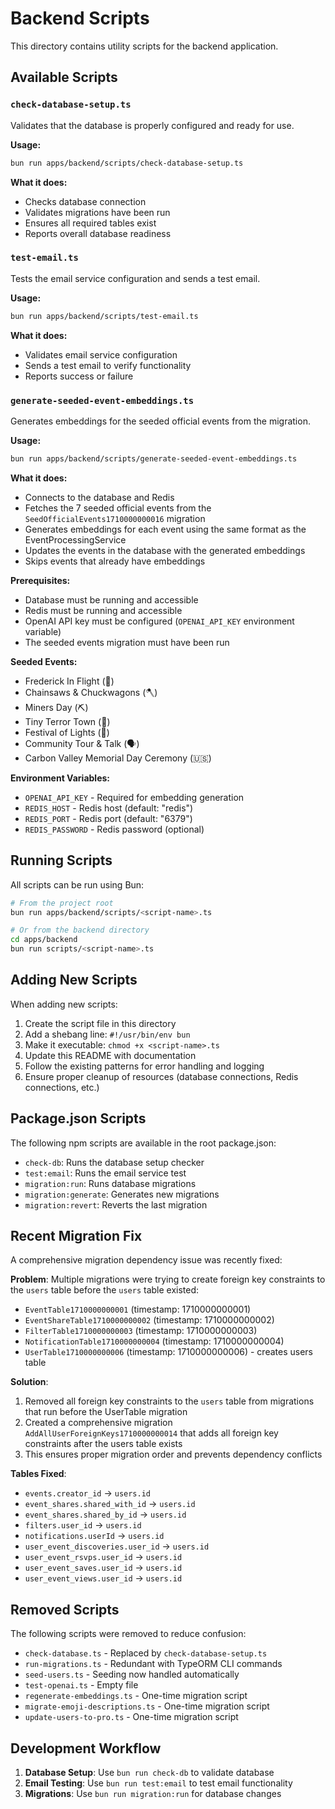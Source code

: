 # Backend Scripts

This directory contains utility scripts for the backend application.

## Available Scripts

### `check-database-setup.ts`

Validates that the database is properly configured and ready for use.

**Usage:**

```bash
bun run apps/backend/scripts/check-database-setup.ts
```

**What it does:**

- Checks database connection
- Validates migrations have been run
- Ensures all required tables exist
- Reports overall database readiness

### `test-email.ts`

Tests the email service configuration and sends a test email.

**Usage:**

```bash
bun run apps/backend/scripts/test-email.ts
```

**What it does:**

- Validates email service configuration
- Sends a test email to verify functionality
- Reports success or failure

### `generate-seeded-event-embeddings.ts`

Generates embeddings for the seeded official events from the migration.

**Usage:**

```bash
bun run apps/backend/scripts/generate-seeded-event-embeddings.ts
```

**What it does:**

- Connects to the database and Redis
- Fetches the 7 seeded official events from the `SeedOfficialEvents1710000000016` migration
- Generates embeddings for each event using the same format as the EventProcessingService
- Updates the events in the database with the generated embeddings
- Skips events that already have embeddings

**Prerequisites:**

- Database must be running and accessible
- Redis must be running and accessible
- OpenAI API key must be configured (`OPENAI_API_KEY` environment variable)
- The seeded events migration must have been run

**Seeded Events:**

- Frederick In Flight (🎈)
- Chainsaws & Chuckwagons (🪓)
- Miners Day (⛏️)
- Tiny Terror Town (👻)
- Festival of Lights (🎄)
- Community Tour & Talk (🗣️)
- Carbon Valley Memorial Day Ceremony (🇺🇸)

**Environment Variables:**

- `OPENAI_API_KEY` - Required for embedding generation
- `REDIS_HOST` - Redis host (default: "redis")
- `REDIS_PORT` - Redis port (default: "6379")
- `REDIS_PASSWORD` - Redis password (optional)

## Running Scripts

All scripts can be run using Bun:

```bash
# From the project root
bun run apps/backend/scripts/<script-name>.ts

# Or from the backend directory
cd apps/backend
bun run scripts/<script-name>.ts
```

## Adding New Scripts

When adding new scripts:

1. Create the script file in this directory
2. Add a shebang line: `#!/usr/bin/env bun`
3. Make it executable: `chmod +x <script-name>.ts`
4. Update this README with documentation
5. Follow the existing patterns for error handling and logging
6. Ensure proper cleanup of resources (database connections, Redis connections, etc.)

## Package.json Scripts

The following npm scripts are available in the root package.json:

- `check-db`: Runs the database setup checker
- `test:email`: Runs the email service test
- `migration:run`: Runs database migrations
- `migration:generate`: Generates new migrations
- `migration:revert`: Reverts the last migration

## Recent Migration Fix

A comprehensive migration dependency issue was recently fixed:

**Problem**: Multiple migrations were trying to create foreign key constraints to the `users` table before the `users` table existed:

- `EventTable1710000000001` (timestamp: 1710000000001)
- `EventShareTable1710000000002` (timestamp: 1710000000002)
- `FilterTable1710000000003` (timestamp: 1710000000003)
- `NotificationTable1710000000004` (timestamp: 1710000000004)
- `UserTable1710000000006` (timestamp: 1710000000006) - creates users table

**Solution**:

1. Removed all foreign key constraints to the `users` table from migrations that run before the UserTable migration
2. Created a comprehensive migration `AddAllUserForeignKeys1710000000014` that adds all foreign key constraints after the users table exists
3. This ensures proper migration order and prevents dependency conflicts

**Tables Fixed**:

- `events.creator_id` → `users.id`
- `event_shares.shared_with_id` → `users.id`
- `event_shares.shared_by_id` → `users.id`
- `filters.user_id` → `users.id`
- `notifications.userId` → `users.id`
- `user_event_discoveries.user_id` → `users.id`
- `user_event_rsvps.user_id` → `users.id`
- `user_event_saves.user_id` → `users.id`
- `user_event_views.user_id` → `users.id`

## Removed Scripts

The following scripts were removed to reduce confusion:

- `check-database.ts` - Replaced by `check-database-setup.ts`
- `run-migrations.ts` - Redundant with TypeORM CLI commands
- `seed-users.ts` - Seeding now handled automatically
- `test-openai.ts` - Empty file
- `regenerate-embeddings.ts` - One-time migration script
- `migrate-emoji-descriptions.ts` - One-time migration script
- `update-users-to-pro.ts` - One-time migration script

## Development Workflow

1. **Database Setup**: Use `bun run check-db` to validate database
2. **Email Testing**: Use `bun run test:email` to test email functionality
3. **Migrations**: Use `bun run migration:run` for database changes
